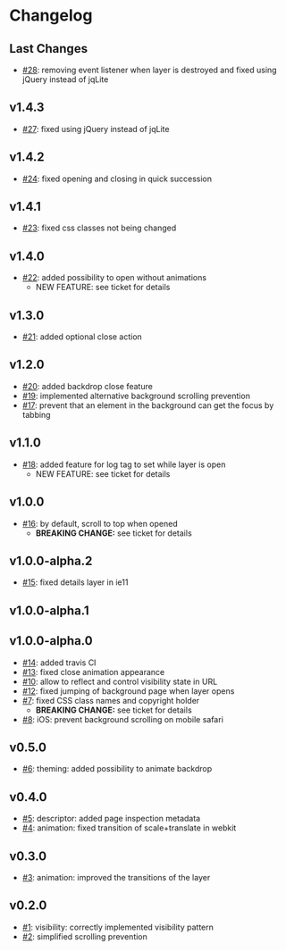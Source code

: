 # Changelog

## Last Changes

- [#28](https://github.com/LaxarJS/ax-details-layer-widget/issues/28): removing event listener when layer is destroyed and fixed using jQuery instead of jqLite


## v1.4.3

- [#27](https://github.com/LaxarJS/ax-details-layer-widget/issues/27): fixed using jQuery instead of jqLite


## v1.4.2

- [#24](https://github.com/LaxarJS/ax-details-layer-widget/issues/24): fixed opening and closing in quick succession


## v1.4.1

- [#23](https://github.com/LaxarJS/ax-details-layer-widget/issues/23): fixed css classes not being changed


## v1.4.0

- [#22](https://github.com/LaxarJS/ax-details-layer-widget/issues/22): added possibility to open without animations
    + NEW FEATURE: see ticket for details


## v1.3.0

- [#21](https://github.com/LaxarJS/ax-details-layer-widget/issues/21): added optional close action


## v1.2.0

- [#20](https://github.com/LaxarJS/ax-details-layer-widget/issues/20): added backdrop close feature
- [#19](https://github.com/LaxarJS/ax-details-layer-widget/issues/19): implemented alternative background scrolling prevention
- [#17](https://github.com/LaxarJS/ax-details-layer-widget/issues/17): prevent that an element in the background can get the focus by tabbing


## v1.1.0

- [#18](https://github.com/LaxarJS/ax-details-layer-widget/issues/18): added feature for log tag to set while layer is open
    + NEW FEATURE: see ticket for details


## v1.0.0

- [#16](https://github.com/LaxarJS/ax-details-layer-widget/issues/16): by default, scroll to top when opened
    + **BREAKING CHANGE:** see ticket for details


## v1.0.0-alpha.2

- [#15](https://github.com/LaxarJS/ax-details-layer-widget/issues/15): fixed details layer in ie11


## v1.0.0-alpha.1
## v1.0.0-alpha.0

- [#14](https://github.com/LaxarJS/ax-details-layer-widget/issues/14): added travis CI
- [#13](https://github.com/LaxarJS/ax-details-layer-widget/issues/13): fixed close animation appearance
- [#10](https://github.com/LaxarJS/ax-details-layer-widget/issues/10): allow to reflect and control visibility state in URL
- [#12](https://github.com/LaxarJS/ax-details-layer-widget/issues/12): fixed jumping of background page when layer opens
- [#7](https://github.com/LaxarJS/ax-details-layer-widget/issues/7): fixed CSS class names and copyright holder
    + **BREAKING CHANGE:** see ticket for details
- [#8](https://github.com/LaxarJS/ax-details-layer-widget/issues/8): iOS: prevent background scrolling on mobile safari


## v0.5.0

- [#6](https://github.com/LaxarJS/ax-details-layer-widget/issues/6): theming: added possibility to animate backdrop


## v0.4.0

- [#5](https://github.com/LaxarJS/ax-details-layer-widget/issues/5): descriptor: added page inspection metadata
- [#4](https://github.com/LaxarJS/ax-details-layer-widget/issues/4): animation: fixed transition of scale+translate in webkit


## v0.3.0

- [#3](https://github.com/LaxarJS/ax-details-layer-widget/issues/3): animation: improved the transitions of the layer


## v0.2.0

- [#1](https://github.com/LaxarJS/ax-details-layer-widget/issues/1): visibility: correctly implemented visibility pattern
- [#2](https://github.com/LaxarJS/ax-details-layer-widget/issues/2): simplified scrolling prevention
